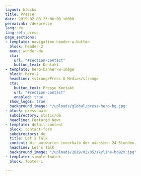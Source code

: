```yaml
---
layout: blocks
title: Presse
date: 2019-02-08 23:00:00 +0000
permalink: /de/presse
lang: de
lang-ref: press
page_sections:
- template: navigation-header-w-button
  block: header-2
  menu: wunder-de
  cta:
    url: "#section-contact"
    button_text: Kontakt
- template: hero-banner-w-image
  block: hero-2
  headline: <strong>Press & Media</strong>
  cta:
    button_text: Presse Kontakt
    url: "#section-contact"
    enabled: true
  show_logos: true
  background_image: "/uploads/global/press-hero-bg.jpg"
- block: press-main
  subdirectory: static/de
  headline: Featured News
- template: detail-content
  block: contact-form
  subdirectory: de
  title: Let's Talk
  content: Wir antworten innerhalb der nächsten 24 Stunden.
  headline: Let's Talk
  background_image: "/uploads/2019/02/05/skyline-bg@2x.jpg"
- template: simple-footer
  block: footer-1

---
```

